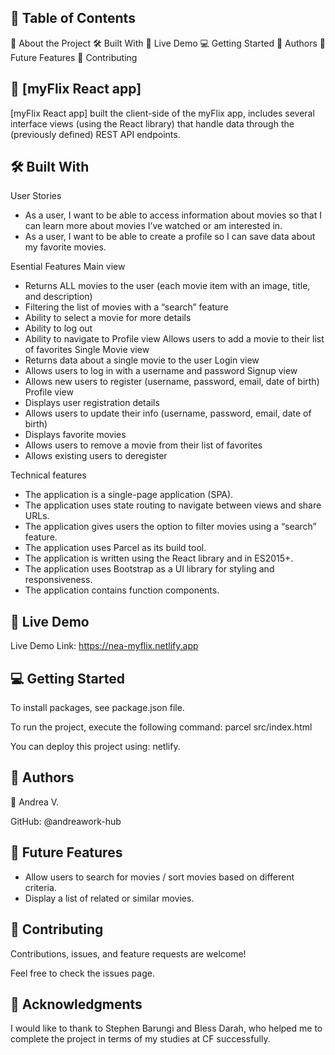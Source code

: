 📗 Table of Contents
-----
📖 About the Project
🛠 Built With
🚀 Live Demo
💻 Getting Started
👥 Authors
🔭 Future Features
🤝 Contributing

📖 [myFlix React app]
-----
[myFlix React app] built the client-side of the myFlix app, includes several interface views (using the React library) that handle data through the (previously defined) REST API endpoints.

🛠 Built With
-----
User Stories
- As a user, I want to be able to access information about movies so that I can learn more about movies I’ve watched or am interested in.
- As a user, I want to be able to create a profile so I can save data about my favorite movies.

Esential Features
Main view
- Returns ALL movies to the user (each movie item with an image, title, and description)
- Filtering the list of movies with a “search” feature
- Ability to select a movie for more details
- Ability to log out
- Ability to navigate to Profile view
 Allows users to add a movie to their list of favorites 
Single Movie view
- Returns data about a single movie to the user 
Login view
- Allows users to log in with a username and password 
Signup view
- Allows new users to register (username, password, email, date of birth) 
Profile view
- Displays user registration details
- Allows users to update their info (username, password, email, date of birth)
- Displays favorite movies
- Allows users to remove a movie from their list of favorites
- Allows existing users to deregister

Technical features
- The application is a single-page application (SPA).
- The application uses state routing to navigate between views and share URLs.
- The application gives users the option to filter movies using a “search” feature.
- The application uses Parcel as its build tool.
- The application is written using the React library and in ES2015+.
- The application uses Bootstrap as a UI library for styling and responsiveness.
- The application contains function components.

🚀 Live Demo
-----
Live Demo Link: https://nea-myflix.netlify.app


💻 Getting Started
-----
To install packages, see package.json file.

To run the project, execute the following command:
parcel src/index.html 

You can deploy this project using: netlify.

👥 Authors
-----
👤 Andrea V.

GitHub: @andreawork-hub

🔭 Future Features
-----
- Allow users to search for movies / sort movies based on different criteria.
- Display a list of related or similar movies.

🤝 Contributing
-----
Contributions, issues, and feature requests are welcome!

Feel free to check the issues page.

🙏 Acknowledgments
-----
I would like to thank to Stephen Barungi and Bless Darah, who helped me to complete the project in terms of my studies at CF successfully.

